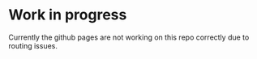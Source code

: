 # Work in progress
Currently the github pages are not working on this repo correctly due to routing issues.
